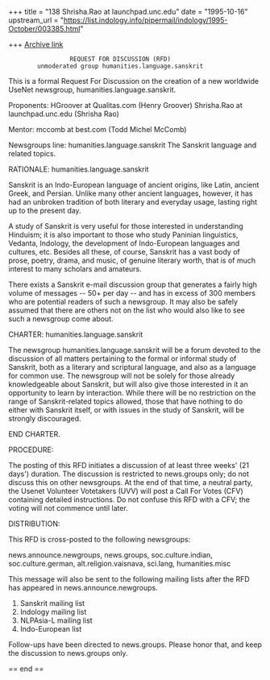 +++
title = "138 Shrisha.Rao at launchpad.unc.edu"
date = "1995-10-16"
upstream_url = "https://list.indology.info/pipermail/indology/1995-October/003385.html"

+++
[Archive link](https://list.indology.info/pipermail/indology/1995-October/003385.html)

                     REQUEST FOR DISCUSSION (RFD)
            unmoderated group humanities.language.sanskrit

This is a formal Request For Discussion on the creation of a new
worldwide UseNet newsgroup, humanities.language.sanskrit.

Proponents: HGroover at Qualitas.com (Henry Groover)
            Shrisha.Rao at launchpad.unc.edu (Shrisha Rao)

Mentor: mccomb at best.com (Todd Michel McComb)

Newsgroups line:
humanities.language.sanskrit  The Sanskrit language and related topics.

RATIONALE: humanities.language.sanskrit

Sanskrit is an Indo-European language of ancient origins, like Latin,
ancient Greek, and Persian. Unlike many other ancient languages, however,
it has had an unbroken tradition of both literary and everyday usage,
lasting right up to the present day.

A study of Sanskrit is very useful for those interested in understanding
Hinduism; it is also important to those who study Paninian linguistics,
Vedanta, Indology, the development of Indo-European languages and
cultures, etc. Besides all these, of course, Sanskrit has a vast body of
prose, poetry, drama, and music, of genuine literary worth, that is of
much interest to many scholars and amateurs.

There exists a Sanskrit e-mail discussion group that generates a fairly
high volume of messages -- 50+ per day -- and has in excess of 300 members
who are potential readers of such a newsgroup. It may also be safely
assumed that there are others not on the list who would also like to see
such a newsgroup come about.


CHARTER: humanities.language.sanskrit

The newsgroup humanities.language.sanskrit will be a forum devoted to the
discussion of all matters pertaining to the formal or informal study of
Sanskrit, both as a literary and scriptural language, and also as a
language for common use. The newsgroup will not be solely for those
already knowledgeable about Sanskrit, but will also give those interested
in it an opportunity to learn by interaction. While there will be no
restriction on the range of Sanskrit-related topics allowed, those that
have nothing to do either with Sanskrit itself, or with issues in the
study of Sanskrit, will be strongly discouraged.

END CHARTER.

PROCEDURE:

The posting of this RFD initiates a discussion of at least three weeks'
(21 days') duration. The discussion is restricted to news.groups only;
do not discuss this on other newsgroups. At the end of that time, a
neutral party, the Usenet Volunteer Votetakers (UVV) will post a Call
For Votes (CFV) containing detailed instructions. Do not confuse this
RFD with a CFV; the voting will not commence until later.

DISTRIBUTION:

This RFD is cross-posted to the following newsgroups:

news.announce.newgroups, news.groups, soc.culture.indian,
soc.culture.german, alt.religion.vaisnava, sci.lang, humanities.misc

This message will also be sent to the following mailing lists after
the RFD has appeared in news.announce.newgroups.

1. Sanskrit mailing list <sanskrit at keshav.informix.com>
2. Indology mailing list <indology at liverpool.ac.uk>
3. NLPAsia-L mailing list <nlpasia-l at nectec.or.th>
4. Indo-European list <INDOEUROPEAN-L at cornell.edu>

Follow-ups have been directed to news.groups. Please honor that, and
keep the discussion to news.groups only.

== end ==





